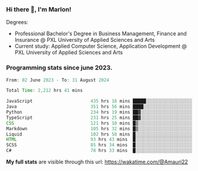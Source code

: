 
### Hi there 👋, I'm Marlon!

Degrees: 
- Professional Bachelor's Degree in Business Management, Finance and Insurance @ PXL University of Applied Sciences and Arts
- Current study: Applied Computer Science, Application Development @ PXL University of Applied Sciences and Arts

### Programming stats since june 2023.
<!--START_SECTION:waka-->

```java
From: 02 June 2023 - To: 31 August 2024

Total Time: 2,212 hrs 41 mins

JavaScript                      435 hrs 18 mins █████░░░░░░░░░░░░░░░░░░░░   19.41 %
Java                            351 hrs 56 mins ████░░░░░░░░░░░░░░░░░░░░░   15.69 %
Python                          234 hrs 19 mins ██▓░░░░░░░░░░░░░░░░░░░░░░   10.45 %
TypeScript                      231 hrs 25 mins ██▓░░░░░░░░░░░░░░░░░░░░░░   10.32 %
CSS                             121 hrs 10 mins █▒░░░░░░░░░░░░░░░░░░░░░░░   05.40 %
Markdown                        105 hrs 32 mins █▒░░░░░░░░░░░░░░░░░░░░░░░   04.71 %
Liquid                          102 hrs 58 mins █░░░░░░░░░░░░░░░░░░░░░░░░   04.59 %
HTML                            93 hrs 43 mins  █░░░░░░░░░░░░░░░░░░░░░░░░   04.18 %
SCSS                            85 hrs 34 mins  █░░░░░░░░░░░░░░░░░░░░░░░░   03.82 %
C#                              78 hrs 33 mins  █░░░░░░░░░░░░░░░░░░░░░░░░   03.50 %
```

<!--END_SECTION:waka-->
**My full stats** are visible through this url: https://wakatime.com/@Amauri22
